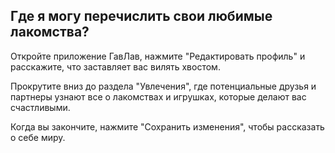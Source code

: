 ## Где я могу перечислить свои любимые лакомства?

Откройте приложение ГавЛав, нажмите "Редактировать профиль" и расскажите, что заставляет вас вилять хвостом.

Прокрутите вниз до раздела "Увлечения", где потенциальные друзья и партнеры узнают все о лакомствах и игрушках, которые делают вас счастливыми.

Когда вы закончите, нажмите "Сохранить изменения", чтобы рассказать о себе миру.
